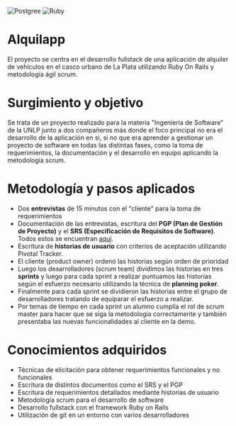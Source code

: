![Postgree](https://img.shields.io/badge/PostgreSQL-green?style=flat&logo=postgresql)
![Ruby](https://img.shields.io/badge/Ruby-green?style=flat&logo=ruby)

# Alquilapp
El proyecto se centra en el desarrollo fullstack de una aplicación de alquiler de vehículos en el casco urbano de La Plata utilizando Ruby On Rails y metodología ágil scrum.

# Surgimiento y objetivo
Se trata de un proyecto realizado para la materia "Ingeniería de Software" de la UNLP junto a dos compañeros más donde el foco principal no era el desarrollo de la aplicación en si, si no que era aprender a gestionar un proyecto de software en todas las distintas fases, como la toma de requerimientos, la documentación y el desarrollo en equipo aplicando la metodología scrum.

# Metodología y pasos aplicados
- Dos **entrevistas** de 15 minutos con el "cliente" para la toma de requerimientos
- Documentación de las entrevistas, escritura del **PGP (Plan de Gestión de Proyecto)** y el **SRS (Especificación de Requisitos de Software)**. Todos estos se encuentran [aquí](https://github.com/gabi3724/Proyecto-Alquilapp/tree/main/documentos).
- Escritura de **historias de usuario** con criterios de aceptación utilizando Pivotal Tracker. 
- El cliente (product owner) ordenó las historias según orden de prioridad
- Luego los desarrolladores (scrum team) dividimos las historias en tres **sprints** y luego para cada sprint a realizar puntuamos las historias según el esfuerzo necesario utilizando la técnica de **planning poker**.
- Finalmente para cada sprint se dividieron las historias entre el grupo de desarrolladores tratando de equiparar el esfuerzo a realizar. 
- Por temas de tiempo en cada sprint un alumno cumplía el rol de scrum master para hacer que se siga la metodología correctamente y también presentaba las nuevas funcionalidades al cliente en la demo.         

# Conocimientos adquiridos
- Técnicas de elicitación para obtener requerimientos funcionales y no funcionales
- Escritura de distintos documentos como el SRS y el PGP
- Escritura de requerimientos detallados mediante historias de usuario 
- Metodología scrum para el desarrollo de software
- Desarrollo fullstack con el framework Ruby on Rails
- Utilización de git en un entorno con varios desarrolladores
